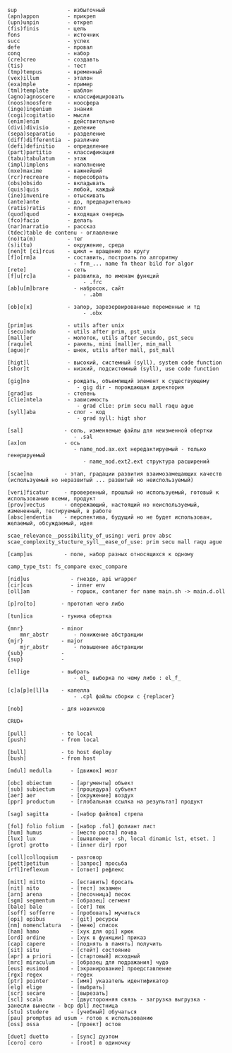     sup                - избыточный
    (apn)appon         - прикреп
    (upn)unpin         - откреп
    (fis)finis         - цель
    fons               - источник
    succ               - успех
    defe               - провал
    conq               - набор
    (cre)creo          - создавть
    (tis)              - тест
    (tmp)tempus        - временный
    (vex)illum         - эталон
    (exa)mple          - пример
    (tml)template      - шаблон
    (agno)agnoscere    - классифицировать
    (noos)noosfere     - ноосфера
    (inge)ingenium     - знания
    (cogi)cogitatio    - мысли
    (enim)enim         - действительно
    (divi)divisio      - деление
    (sepa)separatio    - разделение
    (diff)differentia  - различие
    (defi)definitio    - определение
    (part)partitio     - классификация
    (tabu)tabulatum    - этаж
    (impl)implens      - наполнение
    (mxe)maxime        - важнейший
    (rcr)recreare      - пересобрать
    (obs)obsido        - вкладывать
    (quis)quis         - любой, каждый
    (ine)invenire      - отыскивать
    (ante)ante         - до, предварительно
    (ratis)ratis       - плот
    (quod)quod         - входящая очередь
    (fco)facio         - делать
    (nar)narratio      - рассказ
    (tdec)table de contenu - оглавление 
    (no)ta(m)          - тег
    (s)i(tu)           - окружение, среда
    [nen]t [ci]rcus    - цикл = вращение по кругу
    [f]o[rm]a          - составить, построить по алгоритму
                         - frm_... name fn thear bild for algor 
    [rete]             - сеть
    [f]u[rc]a          - развилка, по именам функций
                            - .frc
    [ab]u[m]brare        - набросок, сайт
                            - .abm

    [ob]e[x]           - запор, зарезервированные переменные и тд
                            - .obx

    [prim]us           - utils after unix
    [secu]ndo          - utils after prim, pst_unix
    [mall]er           - молоток, utils after secundo, pst_secu
    [raqu]el           - ракель, mini [mall]er, min_mall
    [ague]r            - шнек, utils after mall, pst_mall

    [higt]l            - высокий, системный (syll), system code function
    [shor]t            - низкий, подсистемный (syll), use code function

    [gig]no            - рождать, объемлющий элемент к существующему
                          - gig dir - порождающая директория
    [grad]us           - степень 
    [clie]ntela        - зависимость
                          - grad clie: prim secu mall raqu ague
    [syll]aba          - слог - код
                          - grad syll: higt shor

    [sal]             - соль, изменяемые файлы для неизменной обертки
                         - .sal
    [ax]on            - ось
                         - name_nod.ax.ext нередактируемый - только генерируемый
                            - name_nod.ext2.ext структура расширений

    [scae]na          - этап, градации развития взаимозамещающих качеств (используемый но неразвитый ... развитый но неиспользуемый)

    [veri]ficatur     - проверенный, прошлый но используемый, готовый к использованию всеми, продукт
    [prov]vectus      - опережающий, настоящий но неиспользуемый, измененный, тестируемый, в работе
    [absc]endentia    - перспектива, будущий но не будет использован, желаемый, обсуждаемый, идея

    scae_relevance__possibility_of_using: veri prov absc
    scae_complexity_stucture_syll__ease_of_use: prim secu mall raqu ague

    [camp]us          - поле, набор разных относящихся к одному

    camp_type_tst: fs_compare exec_compare

    [nid]us             - гнездо, api wrapper
    [cir]cus            - inner env
    [oll]am             - горшок, contaner for name main.sh -> main.d.oll

    [p]ro[to]        - прототип чего либо

    [tun]ica         - туника обертка

    {mnr}            - minor
        mnr_abstr        - понижение абстракции
    {mjr}            - major
        mjr_abstr        - повышение абстракции
    {sub}            - 
    {sup}            - 

    [el]ige          - выбрать 
                         - el_ выборка по чему либо : el_f_ 

    [c]a[p]e[l]la    - капелла
                         - .cpl файлы сборки с {replacer}

    [nob]            - для новичков

    CRUD+
    
    [pull]           - to local
    [push]           - from local

    [bull]           - to host deploy
    [bush]           - from host 

    [mdul] medulla      - [движок] мозг

    [obc] obiectum      - [аргументы] объект
    [sub] subiectum     - [процедура] субъект
    [aer] aer           - [окружение] воздух
    [ppr] productum     - [глобальная ссылка на результат] продукт

    [sag] sagitta       - [набор файлов] стрела

    [fol] folio folium  - [набор .fol] фолиант лист   
    [hum] humus         - [место роста] почва
    [lux] lux           - [выявление - sh, local dinamic lst, etset. ] 
    [grot] grotto       - [inner dir] грот

    [coll]colloquium    - разговор
    [pett]petitum       - [запрос] просьба
    [rfl]reflexum       - [ответ] рефлекс

    [mitt] mitto        - [вставить] бросать 
    [nit] nito          - [тест] экзамен
    [arn] arena         - [песочница] песок
    [sgm] segmentum     - [образец] сегмент
    [bale] bale         - [сет] тюк
    [soff] sofferre     - [пробовать] мучиться
    [opi] opibus        - [git] ресурсы
    [nm] nomenclatura   - [меню] список
    [ham] hamo          - [хук для opi] крюк 
    [ord] ordine        - [хук в функции] приказ
    [cap] capere        - [поднять в память] получить
    [sit] situ          - [стейт] состояние
    [apr] a priori      - [стартовый] исходный
    [mrc] miraculum     - [образец для подражания] чудо
    [eus] eusimod       - [экранирование] проедставление
    [rgx] regex         - regex
    [ptr] pointer       - [имя] указатель идентификатор
    [elg] elige         - [выбрать] 
    [scr] secare        - [вырезать]
    [scl] scala         - [двусторонняя связь - загрузка выгрузка - занесли вынесли - bcp dpl] лестница 
    [stu] studere       - [учебный] обучаться
    [pau] promptus ad usum - готов к использованию
    [oss] ossa          - [проект] остов 

    [duet] duetto       - [sync] дуэтом
    [coro] coro         - [root] в одиночку